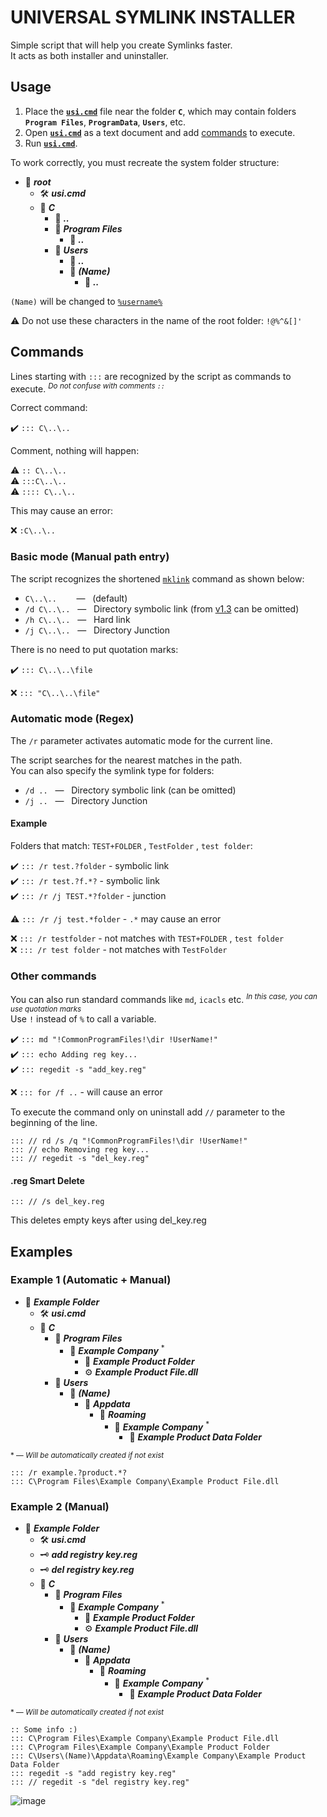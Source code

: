 # UNIVERSAL SYMLINK INSTALLER

Simple script that will help you create Symlinks faster.  
It acts as both installer and uninstaller.

## Usage
1. Place the [**`usi.cmd`**](https://github.com/wvzxn/universal-symlink-installer/releases/latest/download/usi.cmd) file near the folder **`C`**, which may contain folders **`Program Files`**, **`ProgramData`**, **`Users`**, etc.
2. Open [**`usi.cmd`**](https://github.com/wvzxn/universal-symlink-installer/releases/latest/download/usi.cmd) as a text document and add [commands](https://github.com/wvzxn/universal-symlink-installer#commands) to execute.
3. Run [**`usi.cmd`**](https://github.com/wvzxn/universal-symlink-installer/releases/latest/download/usi.cmd).

To work correctly, you must recreate the system folder structure:
- :file_folder: ***root***
  - :hammer_and_wrench: ***usi.cmd***
  - :file_folder: ***C***
    - :file_folder: ***..***
    - :file_folder: ***Program Files***
      - :file_folder: ***..***
    - :file_folder: ***Users***
      - :file_folder: ***..***
      - :file_folder: ***(Name)***
        - :file_folder: ***..***

`(Name)` will be changed to [`%username%`](https://ss64.com/nt/syntax-variables.html)

:warning: Do not use these characters in the name of the root folder: `!@%^&[]'`

## Commands

Lines starting with `:::` are recognized by the script as commands to execute. <sup>*Do not confuse with comments `::`*</sup>

Correct command:

:heavy_check_mark: `::: C\..\..`

Comment, nothing will happen:

:warning: `:: C\..\..`  
:warning: `:::C\..\..`  
:warning: `:::: C\..\..`  

This may cause an error:

:x: `:C\..\..`

### Basic mode (Manual path entry)

The script recognizes the shortened [`mklink`](https://ss64.com/nt/mklink.html) command as shown below:

- `C\..\..`&nbsp;&nbsp;&nbsp;&nbsp;&nbsp;&nbsp;&nbsp; — &nbsp;&nbsp;(default)  
- `/d C\..\..`&nbsp;&nbsp; — &nbsp;&nbsp;Directory symbolic link (from [v1.3](https://github.com/wvzxn/universal-symlink-installer/releases/tag/v1.3) can be omitted)  
- `/h C\..\..`&nbsp;&nbsp; — &nbsp;&nbsp;Hard link  
- `/j C\..\..`&nbsp;&nbsp; — &nbsp;&nbsp;Directory Junction

There is no need to put quotation marks:

:heavy_check_mark: `::: C\..\..\file`

:x: `::: "C\..\..\file"`

### Automatic mode (Regex)

The `/r` parameter activates automatic mode for the current line.

The script searches for the nearest matches in the path.  
You can also specify the symlink type for folders:

- `/d ..`&nbsp;&nbsp; — &nbsp;&nbsp;Directory symbolic link (can be omitted)
- `/j ..`&nbsp;&nbsp; — &nbsp;&nbsp;Directory Junction

#### Example

Folders that match: `TEST+FOLDER` , `TestFolder` , `test folder`:

:heavy_check_mark: `::: /r test.?folder` - symbolic link  
:heavy_check_mark: `::: /r test.?f.*?` - symbolic link  
:heavy_check_mark: `::: /r /j TEST.*?folder` - junction

:warning: `::: /r /j test.*folder` - `.*` may cause an error

:x: `::: /r testfolder` - not matches with `TEST+FOLDER` , `test folder`  
:x: `::: /r test folder` - not matches with `TestFolder`

### Other commands

You can also run standard commands like `md`, `icacls` etc. <sup>*In this case, you can use quotation marks*</sup>  
Use `!` instead of `%` to call a variable.

:heavy_check_mark: `::: md "!CommonProgramFiles!\dir !UserName!"`  
:heavy_check_mark: `::: echo Adding reg key...`  
:heavy_check_mark: `::: regedit -s "add_key.reg"`

:x: `::: for /f ..` - will cause an error

To execute the command only on uninstall add `//` parameter to the beginning of the line.

`::: // rd /s /q "!CommonProgramFiles!\dir !UserName!"`  
`::: // echo Removing reg key...`  
`::: // regedit -s "del_key.reg"`

#### .reg Smart Delete

`::: // /s del_key.reg`

This deletes empty keys after using del_key.reg

## Examples

### Example 1 (Automatic + Manual)

- :file_folder: ***Example Folder***
  - :hammer_and_wrench: ***usi.cmd***
  - :file_folder: ***C***
    - :file_folder: ***Program Files***
      - :file_folder: ***Example Company*** <sup>*</sup>
        - :file_folder: ***Example Product Folder***
        - :gear: ***Example Product File.dll***
    - :file_folder: ***Users***
      - :file_folder: ***(Name)***
        - :file_folder: ***Appdata***
          - :file_folder: ***Roaming***
            - :file_folder: ***Example Company*** <sup>*</sup>
              - :file_folder: ***Example Product Data Folder***

<sup>* — *Will be automatically created if not exist*</sup>

```
::: /r example.?product.*?
::: C\Program Files\Example Company\Example Product File.dll
```

### Example 2 (Manual)

- :file_folder: ***Example Folder***
  - :hammer_and_wrench: ***usi.cmd***
  - :old_key: ***add registry key.reg***
  - :old_key: ***del registry key.reg***
  - :file_folder: ***C***
    - :file_folder: ***Program Files***
      - :file_folder: ***Example Company*** <sup>*</sup>
        - :file_folder: ***Example Product Folder***
        - :gear: ***Example Product File.dll***
    - :file_folder: ***Users***
      - :file_folder: ***(Name)***
        - :file_folder: ***Appdata***
          - :file_folder: ***Roaming***
            - :file_folder: ***Example Company*** <sup>*</sup>
              - :file_folder: ***Example Product Data Folder***

<sup>* — *Will be automatically created if not exist*</sup>

```
:: Some info :)
::: C\Program Files\Example Company\Example Product File.dll
::: C\Program Files\Example Company\Example Product Folder
::: C\Users\(Name)\Appdata\Roaming\Example Company\Example Product Data Folder
::: regedit -s "add registry key.reg"
::: // regedit -s "del registry key.reg"
```

![image](https://user-images.githubusercontent.com/87862400/205160339-020a3d1f-b2f7-49da-b069-2577ac885cc3.png)
